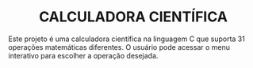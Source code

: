<h1 align="center"> CALCULADORA CIENTÍFICA</h1>

Este projeto é uma calculadora científica na linguagem C que suporta 31 operações matemáticas diferentes. O usuário pode acessar o menu interativo para escolher a operação desejada.
